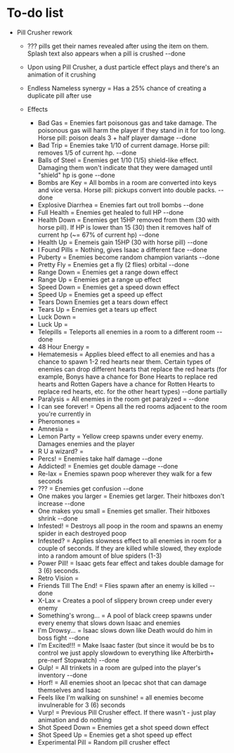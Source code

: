 # To-do list
- Pill Crusher rework
  - ??? pills get their names revealed after using the item on them. Splash text also appears when a pill is crushed --done
  - Upon using Pill Crusher, a dust particle effect plays and there's an animation of it crushing 
  - Endless Nameless synergy = Has a 25% chance of creating a duplicate pill after use 

  - Effects
    - Bad Gas = Enemies fart poisonous gas and take damage. The poisonous gas will harm the player if they stand in it for too long. Horse pill: poison deals 3 + half player damage --done
    - Bad Trip = Enemies take 1/10 of current damage. Horse pill: removes 1/5 of current hp. --done
    - Balls of Steel = Enemies get 1/10 (1/5) shield-like effect. Damaging them won't indicate that they were damaged until "shield" hp is gone --done
    - Bombs are Key = All bombs in a room are converted into keys and vice versa. Horse pill: pickups convert into double packs. --done
    - Explosive Diarrhea = Enemies fart out troll bombs --done
    - Full Health = Enemies get healed to full HP --done
    - Health Down = Enemies get 15HP removed from them (30 with horse pill). If HP is lower than 15 (30) then it removes half of current hp (~= 67% of current hp) --done
    - Health Up = Enemeis gain 15HP (30 with horse pill) --done
    - I Found Pills = Nothing, gives Isaac a different face --done
    - Puberty = Enemies become random champion variants --done
    - Pretty Fly = Enemies get a fly (2 flies) orbital --done
    - Range Down = Enemies get a range down effect
    - Range Up = Enemies get a range up effect
    - Speed Down = Enemies get a speed down effect
    - Speed Up = Enemies get a speed up effect
    - Tears Down Enemies get a tears down effect
    - Tears Up = Enemies get a tears up effect
    - Luck Down =
    - Luck Up =
    - Telepills = Teleports all enemies in a room to a different room --done
    - 48 Hour Energy =
    - Hematemesis = Applies bleed effect to all enemies and has a chance to spawn 1-2 red hearts near them. Certain types of enemies can drop different hearts that replace the red hearts (for example, Bonys have a chance for Bone Hearts to replace red hearts and Rotten Gapers have a chance for Rotten Hearts to replace red hearts, etc. for the other heart types) --done partially
    - Paralysis = All enemies in the room get paralyzed = --done
    - I can see forever! = Opens all the red rooms adjacent to the room you're currently in 
    - Pheromones =
    - Amnesia =
    - Lemon Party = Yellow creep spawns under every enemy. Damages enemies and the player
    - R U a wizard? =
    - Percs! = Enemies take half damage --done
    - Addicted! = Enemies get double damage --done
    - Re-lax = Enemies spawn poop wherever they walk for a few seconds
    - ??? = Enemies get confusion --done
    - One makes you larger = Enemies get larger. Their hitboxes don't increase --done
    - One makes you small = Enemies get smaller. Their hitboxes shrink --done
    - Infested! = Destroys all poop in the room and spawns an enemy spider in each destroyed poop
    - Infested? = Applies slowness effect to all enemies in room for a couple of seconds. If they are killed while slowed, they explode into a random amount of blue spiders (1-3)
    - Power Pill! = Isaac gets fear effect and takes double damage for 3 (6) seconds.
    - Retro Vision =
    - Friends Till The End! = Flies spawn after an enemy is killed --done
    - X-Lax = Creates a pool of slippery brown creep under every enemy
    - Something's wrong... = A pool of black creep spawns under every enemy that slows down Isaac and enemies
    - I'm Drowsy... = Isaac slows down like Death would do him in boss fight --done
    - I'm Excited!!! = Make Isaac faster (but since it would be bs to control we just apply slowdown to everything like Afterbirth+ pre-nerf Stopwatch) --done
    - Gulp! = All trinkets in a room are gulped into the player's inventory  --done
    - Horf! = All enemies shoot an Ipecac shot that can damage themselves and Isaac 
    - Feels like I'm walking on sunshine! = all enemies become invulnerable for 3 (6) seconds
    - Vurp! = Previous Pill Crusher effect. If there wasn't - just play animation and do nothing
    - Shot Speed Down = Enemies get a shot speed down effect
    - Shot Speed Up = Enemies get a shot speed up effect
    - Experimental Pill = Random pill crusher effect

